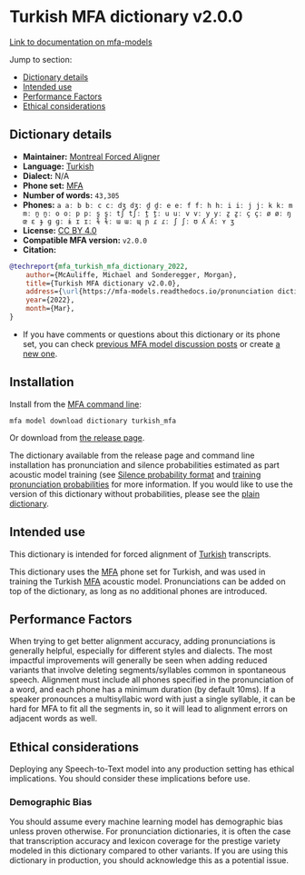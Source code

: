 
# Turkish MFA dictionary v2.0.0

[Link to documentation on mfa-models](https://mfa-models.readthedocs.io/en/main/dictionary/turkish_mfa.html)

Jump to section:

- [Dictionary details](#dictionary-details)
- [Intended use](#intended-use)
- [Performance Factors](#performance-factors)
- [Ethical considerations](#ethical-considerations)

## Dictionary details

- **Maintainer:** [Montreal Forced Aligner](https://montreal-forced-aligner.readthedocs.io/)
- **Language:** [Turkish](https://en.wikipedia.org/wiki/Turkish_language)
- **Dialect:** N/A
- **Phone set:** [MFA](https://mfa-models.readthedocs.io/en/refactor/mfa_phone_set.html#turkish)
- **Number of words:** `43,305`
- **Phones:** `a aː b bː c cː dʒ dʒː d̪ d̪ː e eː f fː h hː i iː j jː k kː m mː n̪ n̪ː o oː p pː s̪ s̪ː tʃ tʃː t̪ t̪ː u uː v vː y yː z̪ z̪ː ç çː ø øː ŋ œ ɛ ɟ ɡ ɡː ɨ ɪ ɪː ɫ ɫː ɯ ɯː ɰ ɲ ɾ ɾː ʃ ʃː ʊ ʎ ʎː ʏ ʒ`
- **License:** [CC BY 4.0](https://github.com/MontrealCorpusTools/mfa-models/tree/main/dictionary/turkish/mfa/v2.0.0/LICENSE)
- **Compatible MFA version:** `v2.0.0`
- **Citation:**

```bibtex
@techreport{mfa_turkish_mfa_dictionary_2022,
	author={McAuliffe, Michael and Sonderegger, Morgan},
	title={Turkish MFA dictionary v2.0.0},
	address={\url{https://mfa-models.readthedocs.io/pronunciation dictionary/Turkish/Turkish MFA dictionary v2_0_0.html}},
	year={2022},
	month={Mar},
}
```

- If you have comments or questions about this dictionary or its phone set, you can check [previous MFA model discussion posts](https://github.com/MontrealCorpusTools/mfa-models/discussions?discussions_q=Turkish+MFA+dictionary+v2.0.0) or create [a new one](https://github.com/MontrealCorpusTools/mfa-models/discussions/new).

## Installation

Install from the [MFA command line](https://montreal-forced-aligner.readthedocs.io/en/latest/user_guide/models/index.html):

```
mfa model download dictionary turkish_mfa
```

Or download from [the release page](https://github.com/MontrealCorpusTools/mfa-models/releases/tag/dictionary-turkish_mfa-v2.0.0).

The dictionary available from the release page and command line installation has pronunciation and silence probabilities estimated as part acoustic model training (see [Silence probability format](https://montreal-forced-aligner.readthedocs.io/en/latest/user_guide/dictionary.html#silence-probabilities) and [training pronunciation probabilities](https://montreal-forced-aligner.readthedocs.io/en/latest/user_guide/workflows/training_dictionary.html) for more information.  If you would like to use the version of this dictionary without probabilities, please see the [plain dictionary](https://raw.githubusercontent.com/MontrealCorpusTools/mfa-models/main/dictionary/turkish/mfa/turkish_mfa.dict).

## Intended use

This dictionary is intended for forced alignment of [Turkish](https://en.wikipedia.org/wiki/Turkish_language) transcripts.

This dictionary uses the [MFA](https://mfa-models.readthedocs.io/en/refactor/mfa_phone_set.html#turkish) phone set for Turkish, and was used in training the Turkish [MFA](https://mfa-models.readthedocs.io/en/refactor/mfa_phone_set.html#turkish) acoustic model. Pronunciations can be added on top of the dictionary, as long as no additional phones are introduced.

## Performance Factors

When trying to get better alignment accuracy, adding pronunciations is generally helpful, especially for different styles and dialects. The most impactful improvements will generally be seen when adding reduced variants that involve deleting segments/syllables common in spontaneous speech.  Alignment must include all phones specified in the pronunciation of a word, and each phone has a minimum duration (by default 10ms). If a speaker pronounces a multisyllabic word with just a single syllable, it can be hard for MFA to fit all the segments in, so it will lead to alignment errors on adjacent words as well.

## Ethical considerations

Deploying any Speech-to-Text model into any production setting has ethical implications. You should consider these implications before use.

### Demographic Bias

You should assume every machine learning model has demographic bias unless proven otherwise. For pronunciation dictionaries, it is often the case that transcription accuracy and lexicon coverage for the prestige variety modeled in this dictionary compared to other variants. If you are using this dictionary in production, you should acknowledge this as a potential issue.
